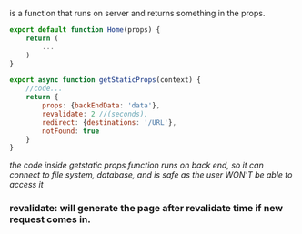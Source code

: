 is a function that runs on server and returns something in the props.
```js
export default function Home(props) {
	return (
		...
	)
}

export async function getStaticProps(context) {
	//code...
	return {
		props: {backEndData: 'data'},
		revalidate: 2 //(seconds),
		redirect: {destinations: '/URL'},
		notFound: true
	}
}
```
*the code inside getstatic props function runs on back end, so it can connect to file system, database, and is safe as the user WON'T be able to access it*
### revalidate: will generate the page after revalidate time if new request comes in.